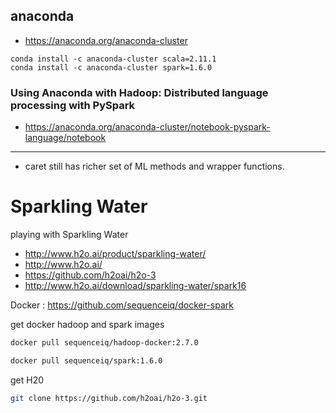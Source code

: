 

## anaconda
- https://anaconda.org/anaconda-cluster  

```
conda install -c anaconda-cluster scala=2.11.1  
conda install -c anaconda-cluster spark=1.6.0  
```

### Using Anaconda with Hadoop: Distributed language processing with PySpark

- https://anaconda.org/anaconda-cluster/notebook-pyspark-language/notebook

***********

- caret still has richer set of ML methods and wrapper functions.  

# Sparkling Water
playing with Sparkling Water

- http://www.h2o.ai/product/sparkling-water/  
- http://www.h2o.ai/  
- https://github.com/h2oai/h2o-3  
- http://www.h2o.ai/download/sparkling-water/spark16

Docker : https://github.com/sequenceiq/docker-spark  

get docker hadoop and spark images 

```bash
docker pull sequenceiq/hadoop-docker:2.7.0

docker pull sequenceiq/spark:1.6.0
```

get H20

```bash
git clone https://github.com/h2oai/h2o-3.git
```
